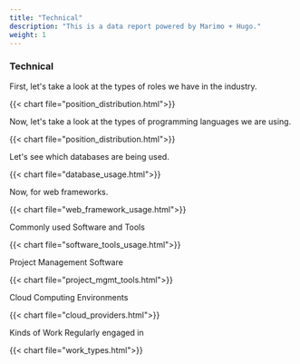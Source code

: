 ```yaml
---
title: "Technical"
description: "This is a data report powered by Marimo + Hugo."
weight: 1
---
```


### Technical

First, let's take a look at the types of roles we have in the industry.

{{< chart file="position_distribution.html">}}

Now, let's take a look at the types of programming languages we are using.

{{< chart file="position_distribution.html">}}

Let's see which databases are being used.

{{< chart file="database_usage.html">}}

Now, for web frameworks.

{{< chart file="web_framework_usage.html">}}

Commonly used Software and Tools

{{< chart file="software_tools_usage.html">}}

Project Management Software

{{< chart file="project_mgmt_tools.html">}}

Cloud Computing Environments

{{< chart file="cloud_providers.html">}}

Kinds of Work Regularly engaged in

{{< chart file="work_types.html">}}
